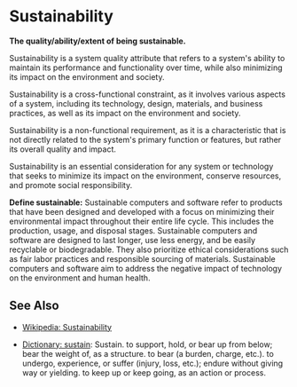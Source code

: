 # Sustainability

**The quality/ability/extent of being sustainable.**

<span data-chatgpt-prompt="explain sustainability (system quality attribute, non-functional requirement, cross-functional constraint)">

Sustainability is a system quality attribute that refers to a system's ability to maintain its performance and functionality over time, while also minimizing its impact on the environment and society.

Sustainability is a cross-functional constraint, as it involves various aspects of a system, including its technology, design, materials, and business practices, as well as its impact on the environment and society.

Sustainability is a non-functional requirement, as it is a characteristic that is not directly related to the system's primary function or features, but rather its overall quality and impact.

Sustainability is an essential consideration for any system or technology that seeks to minimize its impact on the environment, conserve resources, and promote social responsibility.

</span>

**Define sustainable:** <span data-chatgpt-prompt="define sustainable (computers and software)">Sustainable computers and software refer to products that have been designed and developed with a focus on minimizing their environmental impact throughout their entire life cycle. This includes the production, usage, and disposal stages. Sustainable computers and software are designed to last longer, use less energy, and be easily recyclable or biodegradable. They also prioritize ethical considerations such as fair labor practices and responsible sourcing of materials. Sustainable computers and software aim to address the negative impact of technology on the environment and human health.</span>

## See Also

* [Wikipedia: Sustainability](https://wikipedia.org/wiki/Sustainability)

* [Dictionary: sustain](https://www.dictionary.com/browse/sustain): Sustain. to support, hold, or bear up from below; bear the weight of, as a structure. to bear (a burden, charge, etc.). to undergo, experience, or suffer (injury, loss, etc.); endure without giving way or yielding. to keep up or keep going, as an action or process.
